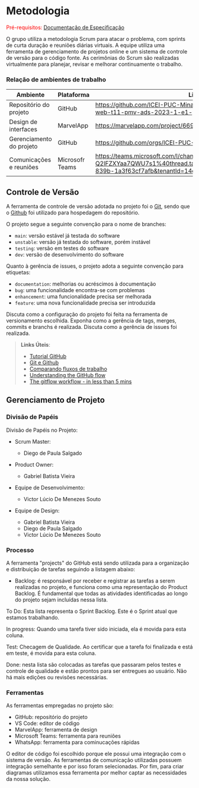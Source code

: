 
# Metodologia

<span style="color:red">Pré-requisitos: <a href="2-Especificação do Projeto.md"> Documentação de Especificação</a></span>

O grupo utiliza a metodologia Scrum para atacar o problema, com sprints de curta duração e reuniões diárias virtuais. A equipe utiliza uma ferramenta de gerenciamento de projetos online e um sistema de controle de versão para o código fonte. As cerimônias do Scrum são realizadas virtualmente para planejar, revisar e melhorar continuamente o trabalho.

### Relação de ambientes de trabalho

|  Ambiente             | Plataforma | Link de acesso                                                                                                                 |
|-----------------------|------------|--------------------------------------------------------------------------------------------------------------------------------|
|Repositório do projeto | GitHub     | https://github.com/ICEI-PUC-Minas-PMV-ADS/pmv-ads-2023-1-e1-proj-web-t11-pmv-ads-2023-1-e1-proj-web-t11-05/blob/main/README.md |
|Design de interfaces   |MarvelApp   | https://marvelapp.com/project/6694194                                                                                          |
|Gerenciamento do projeto| GitHub    | https://github.com/orgs/ICEI-PUC-Minas-PMV-ADS/projects/418                                                                    |
|Comunicações e reuniões| Microsofr Teams|https://teams.microsoft.com/l/channel/19%3a2mjgrpubPrXAUV1BZVy29nj_OFw-Q2lFZXYaa7QWU7s1%40thread.tacv2/Geral?groupId=ac151284-a96f-4793-839b-1a3f63cf7afb&tenantId=14cbd5a7-ec94-46ba-b314-cc0fc972a161                                                                            |

## Controle de Versão

A ferramenta de controle de versão adotada no projeto foi o
[Git](https://git-scm.com/), sendo que o [Github](https://github.com)
foi utilizado para hospedagem do repositório.

O projeto segue a seguinte convenção para o nome de branches:

- `main`: versão estável já testada do software
- `unstable`: versão já testada do software, porém instável
- `testing`: versão em testes do software
- `dev`: versão de desenvolvimento do software

Quanto à gerência de issues, o projeto adota a seguinte convenção para
etiquetas:

- `documentation`: melhorias ou acréscimos à documentação
- `bug`: uma funcionalidade encontra-se com problemas
- `enhancement`: uma funcionalidade precisa ser melhorada
- `feature`: uma nova funcionalidade precisa ser introduzida

Discuta como a configuração do projeto foi feita na ferramenta de versionamento escolhida. Exponha como a gerência de tags, merges, commits e branchs é realizada. Discuta como a gerência de issues foi realizada.

> **Links Úteis**:
> - [Tutorial GitHub](https://guides.github.com/activities/hello-world/)
> - [Git e Github](https://www.youtube.com/playlist?list=PLHz_AreHm4dm7ZULPAmadvNhH6vk9oNZA)
>  - [Comparando fluxos de trabalho](https://www.atlassian.com/br/git/tutorials/comparing-workflows)
> - [Understanding the GitHub flow](https://guides.github.com/introduction/flow/)
> - [The gitflow workflow - in less than 5 mins](https://www.youtube.com/watch?v=1SXpE08hvGs)

## Gerenciamento de Projeto

### Divisão de Papéis

Divisão de Papéis no Projeto:

 - Scrum Master: 
   - Diego de Paula Salgado

 - Product Owner: 
   - Gabriel Batista Vieira

 - Equipe de Desenvolvimento: 
   - Victor Lúcio De Menezes Souto
 
 - Equipe de Design: 
   - Gabriel Batista Vieira
   - Diego de Paula Salgado  
   - Victor Lúcio De Menezes Souto


### Processo

A ferramenta "projects" do GitHub está sendo utilizada para a organização e distribuição de tarefas seguindo a listagem abaixo:

  - Backlog: é responsável por receber e registrar as tarefas a serem realizadas no projeto, e funciona como uma representação do Product Backlog. É fundamental que todas as atividades identificadas ao longo do projeto sejam incluídas nessa lista.

To Do: Esta lista representa o Sprint Backlog. Este é o Sprint atual que estamos trabalhando.

In progress: Quando uma tarefa tiver sido iniciada, ela é movida para esta coluna.

Test: Checagem de Qualidade. Ao certificar que a tarefa foi finalizada e está em teste, é movida para esta coluna.

Done: nesta lista são colocadas as tarefas que passaram pelos testes e controle de qualidade e estão prontos para ser entregues ao usuário. Não há mais edições ou revisões necessárias.

### Ferramentas

As ferramentas empregadas no projeto são:

- GitHub: repositório do projeto
- VS Code: editor de código
- MarvelApp: ferramenta de design
- Microsoft Teams: ferramenta para reuniões
- WhatsApp: ferramenta para cominucações rápidas


O editor de código foi escolhido porque ele possui uma integração com o
sistema de versão. As ferramentas de comunicação utilizadas possuem
integração semelhante e por isso foram selecionadas. Por fim, para criar
diagramas utilizamos essa ferramenta por melhor captar as
necessidades da nossa solução.


